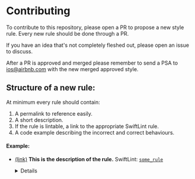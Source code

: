 # Contributing

To contribute to this repository, please open a PR to propose a new style rule. Every new rule should be done through a PR.

If you have an idea that's not completely fleshed out, please open an issue to discuss.

After a PR is approved and merged please remember to send a PSA to ios@airbnb.com with the new merged approved style.

## Structure of a new rule:

At minimum every rule should contain:

1. A permalink to reference easily.
1. A short description.
1. If the rule is lintable, a link to the appropriate SwiftLint rule.
1. A code example describing the incorrect and correct behaviours.

#### Example:

* <a id='an-id'></a><a href='#an-id'>(link)</a>
**This is the description of the rule.** SwiftLint: [`some_rule`](https://github.com/realm/SwiftLint/blob/master/Rules.md#some-rule)

  <details>

  ```swift
  // WRONG
  func someIncorrectCode {}

  // GOOD
  func someGoodCode {}
  ```

  </details>
